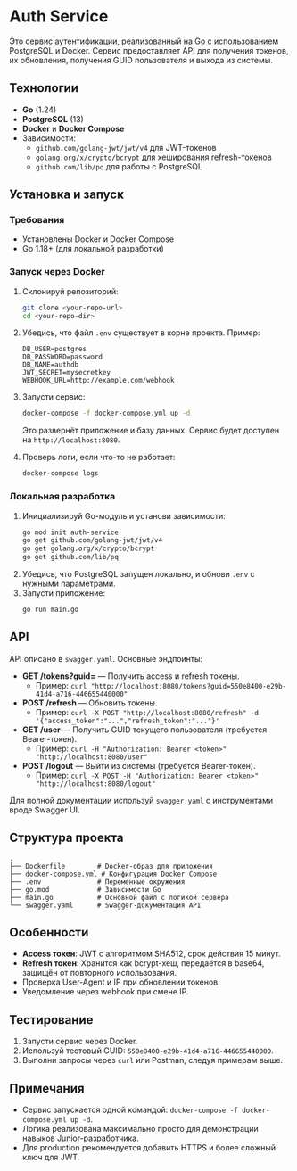 # Auth Service

Это сервис аутентификации, реализованный на Go с использованием PostgreSQL и Docker. Сервис предоставляет API для получения токенов, их обновления, получения GUID пользователя и выхода из системы.

## Технологии
- **Go** (1.24)
- **PostgreSQL** (13)
- **Docker** и **Docker Compose**
- Зависимости:
  - `github.com/golang-jwt/jwt/v4` для JWT-токенов
  - `golang.org/x/crypto/bcrypt` для хеширования refresh-токенов
  - `github.com/lib/pq` для работы с PostgreSQL

## Установка и запуск

### Требования
- Установлены Docker и Docker Compose
- Go 1.18+ (для локальной разработки)

### Запуск через Docker
1. Склонируй репозиторий:
   ```bash
   git clone <your-repo-url>
   cd <your-repo-dir>
   ```
2. Убедись, что файл `.env` существует в корне проекта. Пример:
   ```
   DB_USER=postgres
   DB_PASSWORD=password
   DB_NAME=authdb
   JWT_SECRET=mysecretkey
   WEBHOOK_URL=http://example.com/webhook
   ```
3. Запусти сервис:
   ```bash
   docker-compose -f docker-compose.yml up -d
   ```
   Это развернёт приложение и базу данных. Сервис будет доступен на `http://localhost:8080`.

4. Проверь логи, если что-то не работает:
   ```bash
   docker-compose logs
   ```

### Локальная разработка
1. Инициализируй Go-модуль и установи зависимости:
   ```bash
   go mod init auth-service
   go get github.com/golang-jwt/jwt/v4
   go get golang.org/x/crypto/bcrypt
   go get github.com/lib/pq
   ```
2. Убедись, что PostgreSQL запущен локально, и обнови `.env` с нужными параметрами.
3. Запусти приложение:
   ```bash
   go run main.go
   ```

## API
API описано в `swagger.yaml`. Основные эндпоинты:
- **GET /tokens?guid=<guid>** — Получить access и refresh токены.
  - Пример: `curl "http://localhost:8080/tokens?guid=550e8400-e29b-41d4-a716-446655440000"`
- **POST /refresh** — Обновить токены.
  - Пример: `curl -X POST "http://localhost:8080/refresh" -d '{"access_token":"...","refresh_token":"..."}'`
- **GET /user** — Получить GUID текущего пользователя (требуется Bearer-токен).
  - Пример: `curl -H "Authorization: Bearer <token>" "http://localhost:8080/user"`
- **POST /logout** — Выйти из системы (требуется Bearer-токен).
  - Пример: `curl -X POST -H "Authorization: Bearer <token>" "http://localhost:8080/logout"`

Для полной документации используй `swagger.yaml` с инструментами вроде Swagger UI.

## Структура проекта
```
.
├── Dockerfile        # Docker-образ для приложения
├── docker-compose.yml # Конфигурация Docker Compose
├── .env              # Переменные окружения
├── go.mod            # Зависимости Go
├── main.go           # Основной файл с логикой сервера
└── swagger.yaml      # Swagger-документация API
```

## Особенности
- **Access токен**: JWT с алгоритмом SHA512, срок действия 15 минут.
- **Refresh токен**: Хранится как bcrypt-хеш, передаётся в base64, защищён от повторного использования.
- Проверка User-Agent и IP при обновлении токенов.
- Уведомление через webhook при смене IP.

## Тестирование
1. Запусти сервис через Docker.
2. Используй тестовый GUID: `550e8400-e29b-41d4-a716-446655440000`.
3. Выполни запросы через `curl` или Postman, следуя примерам выше.

## Примечания
- Сервис запускается одной командой: `docker-compose -f docker-compose.yml up -d`.
- Логика реализована максимально просто для демонстрации навыков Junior-разработчика.
- Для production рекомендуется добавить HTTPS и более сложный ключ для JWT.
